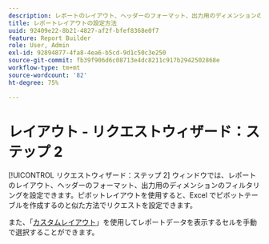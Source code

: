 ```yaml
---
description: レポートのレイアウト、ヘッダーのフォーマット、出力用のディメンションのフィルタリングを設定する方法について説明します。
title: レポートレイアウトの設定方法
uuid: 92409e22-8b21-4827-af2f-bfef8368e0f7
feature: Report Builder
role: User, Admin
exl-id: 92894877-4fa8-4ea6-b5cd-9d1c50c3e250
source-git-commit: fb39f906d6c08713e4dc8211c917b2942502868e
workflow-type: tm+mt
source-wordcount: '82'
ht-degree: 75%

---
```


# レイアウト - リクエストウィザード：ステップ 2

[!UICONTROL リクエストウィザード：ステップ 2] ウィンドウでは、レポートのレイアウト、ヘッダーのフォーマット、出力用のディメンションのフィルタリングを設定できます。ピボットレイアウトを使用すると、Excel でピボットテーブルを作成するのと似た方法でリクエストを設定できます。

また、「[カスタムレイアウト](/help/analyze/report-builder/layout/configure-the-custom-layout.md)」を使用してレポートデータを表示するセルを手動で選択することができます。
